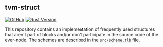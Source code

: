 ## tvm-struct

[![GitHub](https://img.shields.io/github/license/tvmlabs/tvm-struct)](./LICENSE) [![Rust Version](https://img.shields.io/badge/Rust-1.65+-orange.svg)](https://www.rust-lang.org/)

This repository contains an implementation of frequently used structures that aren't part of blocks and/or don't participate in the source code of the ever-node. The schemes are described in the [`src/scheme.tlb`](./src/scheme.tlb) file.
